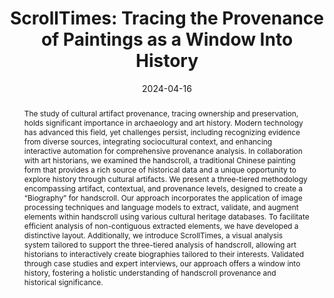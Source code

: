 ---
title: "ScrollTimes: Tracing the Provenance of Paintings as a Window Into History"
authors: [Wei Zhang, Wong Kam-Kwai, Yitian Chen, Ailing Jia, Luwei Wang, Jian-Wei Zhang, Lechao Cheng, Huamin Qu, Wei Chen]
date: 2024-04-16
doi: "10.1109/TVCG.2024.3388523"

# Publication type.
# Legend: 0 = Uncategorized, 1 = Conference paper, 2 = Journal article,
# 3 = Preprint / Working Paper, 4 = Report, 5 = Book, 6 = Book section,
# 7 = Thesis, 8 = Patent
publication_types: ["2"]

# Publication name and optional abbreviated publication name.
publication: "IEEE Transactions on Visualization and Computer Graphics"
publication_short: "IEEE TVCG"

abstract: "The study of cultural artifact provenance, tracing ownership and preservation, holds significant importance in archaeology and art history. Modern technology has advanced this field, yet challenges persist, including recognizing evidence from diverse sources, integrating sociocultural context, and enhancing interactive automation for comprehensive provenance analysis. In collaboration with art historians, we examined the handscroll, a traditional Chinese painting form that provides a rich source of historical data and a unique opportunity to explore history through cultural artifacts. We present a three-tiered methodology encompassing artifact, contextual, and provenance levels, designed to create a “Biography” for handscroll. Our approach incorporates the application of image processing techniques and language models to extract, validate, and augment elements within handscroll using various cultural heritage databases. To facilitate efficient analysis of non-contiguous extracted elements, we have developed a distinctive layout. Additionally, we introduce ScrollTimes, a visual analysis system tailored to support the three-tiered analysis of handscroll, allowing art historians to interactively create biographies tailored to their interests. Validated through case studies and expert interviews, our approach offers a window into history, fostering a holistic understanding of handscroll provenance and historical significance."

# Summary. An optional shortened abstract.
summary: ""

tags:
  [
     "visual analytics", "digital humanities", "painting analysis", "traditional chinese painting"
  ]
categories: []
featured: false

# Custom links (optional).
#   Uncomment and edit lines below to show custom links.
# links:
# - name: Follow
#   url: https://twitter.com
#   icon_pack: fab
#   icon: twitter
  
url_pdf:
url_code: 
url_dataset:
url_poster:
url_project:
url_slides:
url_source: 
url_video:


# Featured image
# To use, add an image named `featured.jpg/png` to your page's folder.
# Focal points: Smart, Center, TopLeft, Top, TopRight, Left, Right, BottomLeft, Bottom, BottomRight.
image:
  caption: "featured"
  focal_point: "Center"
  preview_only: false

# Associated Projects (optional).
#   Associate this publication with one or more of your projects.
#   Simply enter your project's folder or file name without extension.
#   E.g. `internal-project` references `content/project/internal-project/index.md`.
#   Otherwise, set `projects: []`.
projects: []

# Slides (optional).
#   Associate this publication with Markdown slides.
#   Simply enter your slide deck's filename without extension.
#   E.g. `slides: "example"` references `content/slides/example/index.md`.
#   Otherwise, set `slides: ""`.
slides: ""
---